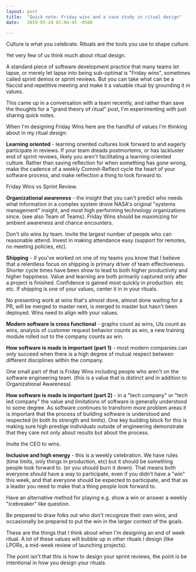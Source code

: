```yaml
---
layout: post
title:  "Quick note: Friday wins and a case study in ritual design"
date:   2019-05-24 01:04:45 -0500

---
```

Culture is what you celebrate. Rituals are the tools you use to shape culture. 

Yet very few of us think much about ritual design.

A standard piece of software development practice that many teams let lapse, or merely let lapse into being sub-optimal is "Friday wins", sometimes called sprint demos or sprint reviews.  But you can take what can be a flaccid and repetitive meeting and make it a valuable ritual by grounding it in values.

This came up in a conversation with a team recently, and rather than save the thoughts for a "grand theory of ritual" post, I'm experimenting with just sharing quick notes.

When I'm designing Friday Wins here are the handful of values I'm thinking about in my ritual design:

 **Learning oriented** - learning oriented cultures look forward to and eagerly participate in reviews. If your team dreads postmortems, or has lackluster end of sprint reviews, likely you aren't facilitating a learning oriented culture.  Rather than saving reflection for when something has gone wrong, make the cadence of a weekly Commit-Reflect cycle the heart of your software process, and make reflection a thing to look forward to.

  Friday Wins vs Sprint Review.

 **Organizational awareness** - the insight that you can't predict who needs what information in a complex system drove NASA's original "systems management" insight, and most high performing technology organizations since. (see also Team of Teams).  Friday Wins should be maximizing for ambient awareness and chance encounters. 

Don't silo wins by team.  Invite the largest number of people who can reasonable attend.  Invest in making attendance easy (support for remotes, no meeting policies, etc). 


**Shipping** - if you've worked on one of my teams you know that I believe that a relentless focus on shipping is primary driver of team effectiveness.  Shorter cycle times have been show to lead to both higher productivity and higher happiness.  Value and learning are both primarily captured only after a project is finished.  Confidence is gained most quickly in production.  etc etc.  If shipping is one of your values, center it in in your rituals.

No presenting work at wins that's almost done, almost done waiting for a PR, will be merged to master next, is merged to master but hasn't been deployed.  Wins need to align with your values.

**Modern software is cross functional** - graphs count as wins, UIs count as wins, analysis of customer request behavior counts as win, a new training module rolled out to the company counts as win.


**How software is made is important (part 1)** - most modern companies can only succeed when there is a high degree of mutual respect between different disciplines within the company.

One small part of that is Friday Wins including people who aren't on the software engineering team. (this is a value that is distinct and in addition to Organizational Awareness)

**How software is made is important (part 2)** - in a "tech company" or "tech led company" the value and limitations of software is generally understood to some degree.  As software continues to transform more problem areas it is important that the process of building software is understood and respected (in both its strength and limits).  One key building block for this is making sure high prestige individuals outside of engineering demonstrate that they care not only about results but about the process.

Invite the CEO to wins.

**Inclusive and high energy** - this is a weekly celebration.  We have rules (time limits, only things in production, etc) but it should be something people look forward to. (or you should burn it down).  That means both everyone should have a way to participate, even if you didn't have a "win" this week, and that everyone should be expected to participate, and that as a leader you need to make that a thing people look forward to.

Have an alternative method for playing e.g. show a win or answer a weekly "icebreaker" like question.

Be prepared to draw folks out who don't recognize their own wins, and occasionally be prepared to put the win in the larger context of the goals.
 

These are the things that _I_ think about when I'm designing an end of week ritual.  A lot of these values will bubble up in other rituals I design (like LPORs, a mid-week review of launching projects).  

The point isn't that this is how to design your sprint reviews, the point is be intentional in how you design your rituals.

